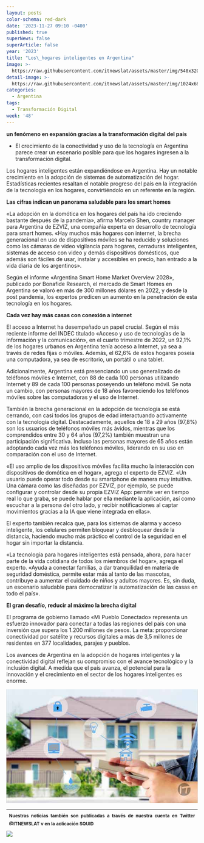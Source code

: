 ```yaml
---
layout: posts
color-schema: red-dark
date: '2023-11-27 09:10 -0400'
published: true
superNews: false
superArticle: false
year: '2023'
title: "Los\_hogares inteligentes en Argentina"
image: >-
  https://raw.githubusercontent.com/itnewslat/assets/master/img/540x320/Hogar-inteligente-p.jpg
detail-image: >-
  https://raw.githubusercontent.com/itnewslat/assets/master/img/1024x680/Hogar-inteligente-g.jpg
categories:
  - Argentina
tags:
  - Transformación Digital
week: '48'
---
```

**un fenómeno en expansión gracias a la transformación digital del país**

- El crecimiento de la conectividad y uso de la tecnología en Argentina parece crear un escenario posible para que los hogares ingresen a la transformación digital.

Los hogares inteligentes están expandiéndose en Argentina. Hay un notable crecimiento en la adopción de sistemas de automatización del hogar. Estadísticas recientes resaltan el notable progreso del país en la integración de la tecnología en los hogares, convirtiéndolo en un referente en la región.

**Las cifras indican un panorama saludable para los smart homes**

«La adopción en la domótica en los hogares del país ha ido creciendo bastante después de la pandemia», afirma Marcelo Shen, country manager para Argentina de EZVIZ, una compañía experta en desarrollo de tecnología para smart homes. «Hay muchos más hogares con internet, la brecha generacional en uso de dispositivos móviles se ha reducido y soluciones como las cámaras de video vigilancia para hogares, cerraduras inteligentes, sistemas de acceso con video y demás dispositivos domésticos, que además son fáciles de usar, instalar y accesibles en precio, han entrado a la vida diaria de los argentinos».

Según el informe «Argentina Smart Home Market Overview 2028», publicado por Bonafide Research, el mercado de Smart Homes en Argentina se valoró en más de 300 millones dólares en 2022, y desde la post pandemia, los expertos predicen un aumento en la penetración de esta tecnología en los hogares.

**Cada vez hay más casas con conexión a internet**

El acceso a Internet ha desempeñado un papel crucial. Según el más reciente informe del INDEC titulado «Acceso y uso de tecnologías de la información y la comunicación», en el cuarto trimestre de 2022, un 92,1% de los hogares urbanos en Argentina tenía acceso a Internet, ya sea a través de redes fijas o móviles. Además, el 62,6% de estos hogares poseía una computadora, ya sea de escritorio, un portátil o una tablet.

Adicionalmente, Argentina está presenciando un uso generalizado de teléfonos móviles e Internet, con 88 de cada 100 personas utilizando Internet y 89 de cada 100 personas poseyendo un teléfono móvil. Se nota un cambio, con personas mayores de 18 años favoreciendo los teléfonos móviles sobre las computadoras y el uso de Internet.

También la brecha generacional en la adopción de tecnología se está cerrando, con casi todos los grupos de edad interactuando activamente con la tecnología digital. Destacadamente, aquellos de 18 a 29 años (97,8%) son los usuarios de teléfonos móviles más ávidos, mientras que los comprendidos entre 30 y 64 años (97,2%) también muestran una participación significativa. Incluso las personas mayores de 65 años están adoptando cada vez más los teléfonos móviles, liderando en su uso en comparación con el uso de Internet.

«El uso amplio de los dispositivos móviles facilita mucho la interacción con dispositivos de domótica en el hogar», agrega el experto de EZVIZ. «Un usuario puede operar todo desde su smartphone de manera muy intuitiva. Una cámara como las diseñadas por EZVIZ, por ejemplo, se puede configurar y controlar desde su propia EZVIZ App: permite ver en tiempo real lo que graba, se puede hablar por ella mediante la aplicación, así como escuchar a la persona del otro lado, y recibir notificaciones al captar movimientos gracias a la IA que viene integrada en ellas».

El experto también recalca que, para los sistemas de alarma y acceso inteligente, los celulares permiten bloquear y desbloquear desde la distancia, haciendo mucho más práctico el control de la seguridad en el hogar sin importar la distancia.

«La tecnología para hogares inteligentes está pensada, ahora, para hacer parte de la vida cotidiana de todos los miembros del hogar», agrega el experto. «Ayuda a conectar familias, a dar tranquilidad en materia de seguridad doméstica, permite estar más al tanto de las mascotas, contribuye a aumentar el cuidado de niños y adultos mayores. Es, sin duda, un escenario saludable para democratizar la automatización de las casas en todo el país».

**El gran desafío, reducir al máximo la brecha digital**

El programa de gobierno llamado «Mi Pueblo Conectado» representa un esfuerzo innovador para conectar a todas las regiones del país con una inversión que supera los 1.200 millones de pesos. La meta: proporcionar conectividad por satélite y recursos digitales a más de 3,5 millones de residentes en 377 localidades, parajes y pueblos.

Los avances de Argentina en la adopción de hogares inteligentes y la conectividad digital reflejan su compromiso con el avance tecnológico y la inclusión digital. A medida que el país avanza, el potencial para la innovación y el crecimiento en el sector de los hogares inteligentes es enorme.

![](https://raw.githubusercontent.com/itnewslat/assets/master/img/540x320/Hogar-inteligente-p.jpg)

<table style="height: 42px;" width="569">
<tbody>
<tr>
<td style="text-align: justify;"><sub><strong>Nuestras noticias también son publicadas a través de nuestra cuenta en Twitter <a href="https://twitter.com/itnewslat?lang=es">@ITNEWSLAT</a> y en la aplicación <a href="https://squidapp.co/en/">SQUID</a></strong></sub></td>
</tr>
</tbody>
</table>

<img src="https://tracker.metricool.com/c3po.jpg?hash=56f88a41e39ab42c063cc51676587a04"/>